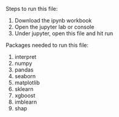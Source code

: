 Steps to run this file:

1. Download the ipynb workbook
2. Open the jupyter lab or console
3. Under jupyter, open this file and hit run


Packages needed to run this file:
1. interpret
2. numpy
3. pandas
4. seaborn
5. matplotlib
6. sklearn
7. xgboost
8. imblearn
9. shap
